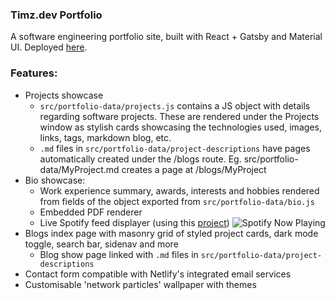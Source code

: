 ### Timz.dev Portfolio

A software engineering portfolio site, built with React + Gatsby and Material UI. Deployed <a href="https://www.timz.dev">here</a>.

### Features:

-   Projects showcase
    -   `src/portfolio-data/projects.js` contains a JS object with details regarding software projects. These are rendered under the Projects window as stylish cards showcasing the technologies used, images, links, tags, markdown blog, etc.
    -   `.md` files in `src/portfolio-data/project-descriptions` have pages automatically created under the /blogs route. Eg. src/portfolio-data/MyProject.md creates a page at /blogs/MyProject
-   Bio showcase:
    -   Work experience summary, awards, interests and hobbies rendered from fields of the object exported from `src/portfolio-data/bio.js`
    -   Embedded PDF renderer
    -   Live Spotify feed displayer (using this [project](https://github.com/novatorem/novatorem))
        <img src="https://spotify-display-lyart.vercel.app/api/spotify" alt="Spotify Now Playing">
-   Blogs index page with masonry grid of styled project cards, dark mode toggle, search bar, sidenav and more
    -   Blog show page linked with `.md` files in `src/portfolio-data/project-descriptions`
-   Contact form compatible with Netlify's integrated email services
-   Customisable 'network particles' wallpaper with themes
